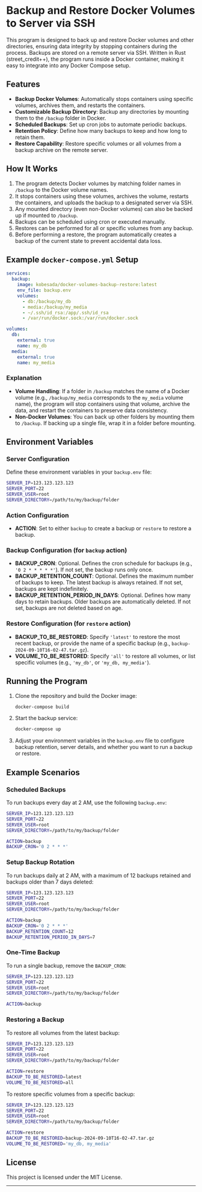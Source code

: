 # Backup and Restore Docker Volumes to Server via SSH

This program is designed to back up and restore Docker volumes and other directories, ensuring data integrity by
stopping containers during the process. Backups are stored on a remote server via SSH.
Written in Rust (street_credit++), the program runs inside a Docker container, making it easy to integrate into any
Docker Compose setup.

## Features

- **Backup Docker Volumes**: Automatically stops containers using specific volumes, archives them, and restarts the
  containers.
- **Customizable Backup Directory**: Backup any directories by mounting them to the `/backup` folder in Docker.
- **Scheduled Backups**: Set up cron jobs to automate periodic backups.
- **Retention Policy**: Define how many backups to keep and how long to retain them.
- **Restore Capability**: Restore specific volumes or all volumes from a backup archive on the remote server.

## How It Works

1. The program detects Docker volumes by matching folder names in `/backup` to the Docker volume names.
2. It stops containers using these volumes, archives the volume, restarts the containers, and uploads the backup to a
   designated server via SSH.
3. Any mounted directory (even non-Docker volumes) can also be backed up if mounted to `/backup`.
4. Backups can be scheduled using cron or executed manually.
5. Restores can be performed for all or specific volumes from any backup.
6. Before performing a restore, the program automatically creates a backup of the current state to prevent accidental
   data loss.

## Example `docker-compose.yml` Setup

```yaml
services:
  backup:
    image: kobesada/docker-volumes-backup-restore:latest
    env_file: backup.env
    volumes:
      - db:/backup/my_db
      - media:/backup/my_media
      - ~/.ssh/id_rsa:/app/.ssh/id_rsa
      - /var/run/docker.sock:/var/run/docker.sock

volumes:
  db:
    external: true
    name: my_db
  media:
    external: true
    name: my_media
```

### Explanation

- **Volume Handling**: If a folder in `/backup` matches the name of a Docker volume (e.g., `/backup/my_media`
  corresponds to the `my_media` volume name), the program will stop containers using that volume, archive the data, and
  restart the containers to preserve data consistency.
- **Non-Docker Volumes**: You can back up other folders by mounting them to `/backup`. If backing up a single file, wrap
  it in a folder before mounting.

## Environment Variables

### Server Configuration

Define these environment variables in your `backup.env` file:

```bash
SERVER_IP=123.123.123.123
SERVER_PORT=22
SERVER_USER=root
SERVER_DIRECTORY=/path/to/my/backup/folder
```

### Action Configuration

- **ACTION**: Set to either `backup` to create a backup or `restore` to restore a backup.

### Backup Configuration (for `backup` action)

- **BACKUP_CRON**: Optional. Defines the cron schedule for backups (e.g., `'0 2 * * * * *'`). If not set, the backup
  runs only once.
- **BACKUP_RETENTION_COUNT**: Optional. Defines the maximum number of backups to keep. The latest backup is always
  retained. If not set, backups are kept indefinitely.
- **BACKUP_RETENTION_PERIOD_IN_DAYS**: Optional. Defines how many days to retain backups. Older backups are
  automatically deleted. If not set, backups are not deleted based on age.

### Restore Configuration (for `restore` action)

- **BACKUP_TO_BE_RESTORED**: Specify `'latest'` to restore the most recent backup, or provide the name of a specific
  backup (e.g., `backup-2024-09-10T16-02-47.tar.gz`).
- **VOLUME_TO_BE_RESTORED**: Specify `'all'` to restore all volumes, or list specific volumes (e.g., `'my_db'`, or
  `'my_db, my_media'`).

## Running the Program

1. Clone the repository and build the Docker image:
   ```bash
   docker-compose build
   ```

2. Start the backup service:
   ```bash
   docker-compose up
   ```

3. Adjust your environment variables in the `backup.env` file to configure backup retention, server details, and whether
   you want to run a backup or restore.

## Example Scenarios

### Scheduled Backups

To run backups every day at 2 AM, use the following `backup.env`:

```bash
SERVER_IP=123.123.123.123
SERVER_PORT=22
SERVER_USER=root
SERVER_DIRECTORY=/path/to/my/backup/folder

ACTION=backup
BACKUP_CRON='0 2 * * *'
```

### Setup Backup Rotation

To run backups daily at 2 AM, with a maximum of 12 backups retained and backups older than 7 days deleted:

```bash
SERVER_IP=123.123.123.123
SERVER_PORT=22
SERVER_USER=root
SERVER_DIRECTORY=/path/to/my/backup/folder

ACTION=backup
BACKUP_CRON='0 2 * * *'
BACKUP_RETENTION_COUNT=12
BACKUP_RETENTION_PERIOD_IN_DAYS=7
```

### One-Time Backup

To run a single backup, remove the `BACKUP_CRON`:

```bash
SERVER_IP=123.123.123.123
SERVER_PORT=22
SERVER_USER=root
SERVER_DIRECTORY=/path/to/my/backup/folder

ACTION=backup
```

### Restoring a Backup

To restore all volumes from the latest backup:

```bash
SERVER_IP=123.123.123.123
SERVER_PORT=22
SERVER_USER=root
SERVER_DIRECTORY=/path/to/my/backup/folder

ACTION=restore
BACKUP_TO_BE_RESTORED=latest
VOLUME_TO_BE_RESTORED=all
```

To restore specific volumes from a specific backup:

```bash
SERVER_IP=123.123.123.123
SERVER_PORT=22
SERVER_USER=root
SERVER_DIRECTORY=/path/to/my/backup/folder

ACTION=restore
BACKUP_TO_BE_RESTORED=backup-2024-09-10T16-02-47.tar.gz
VOLUME_TO_BE_RESTORED='my_db, my_media'
```

## License

This project is licensed under the MIT License.

---
